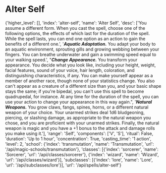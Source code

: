 # Alter Self

{'higher_level': [], 'index': 'alter-self', 'name': 'Alter Self', 'desc': ['You assume a different form. When you cast the spell, choose one of the following options, the effects of which last for the duration of the spell. While the spell lasts, you can end one option as an action to gain the benefits of a different one.', '***Aquatic Adaptation.*** You adapt your body to an aquatic environment, sprouting gills and growing webbing between your fingers. You can breathe underwater and gain a swimming speed equal to your walking speed.', "***Change Appearance.*** You transform your appearance. You decide what you look like, including your height, weight, facial features, sound of your voice, hair length, coloration, and distinguishing characteristics, if any. You can make yourself appear as a member of another race, though none of your statistics change. You also can't appear as a creature of a different size than you, and your basic shape stays the same; if you're bipedal, you can't use this spell to become quadrupedal, for instance. At any time for the duration of the spell, you can use your action to change your appearance in this way again.", '***Natural Weapons.*** You grow claws, fangs, spines, horns, or a different natural weapon of your choice. Your unarmed strikes deal 1d6 bludgeoning, piercing, or slashing damage, as appropriate to the natural weapon you chose, and you are proficient with your unarmed strikes. Finally, the natural weapon is magic and you have a +1 bonus to the attack and damage rolls you make using it.'], 'range': 'Self', 'components': ['V', 'S'], 'ritual': False, 'duration': 'Up to 1 hour', 'concentration': True, 'casting_time': '1 action', 'level': 2, 'school': {'index': 'transmutation', 'name': 'Transmutation', 'url': '/api/magic-schools/transmutation'}, 'classes': [{'index': 'sorcerer', 'name': 'Sorcerer', 'url': '/api/classes/sorcerer'}, {'index': 'wizard', 'name': 'Wizard', 'url': '/api/classes/wizard'}], 'subclasses': [{'index': 'lore', 'name': 'Lore', 'url': '/api/subclasses/lore'}], 'url': '/api/spells/alter-self'}